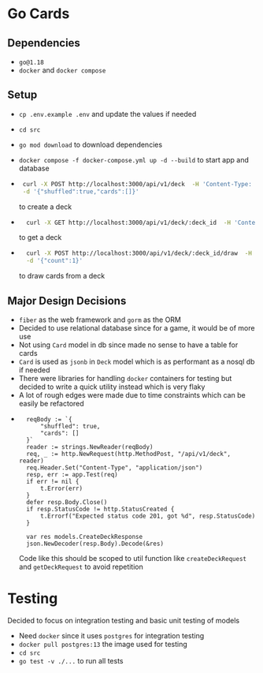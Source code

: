 # Go Cards

## Dependencies

- `go@1.18`
- `docker` and `docker compose`

## Setup

- `cp .env.example .env` and update the values if needed
- `cd src`
- `go mod download` to download dependencies
- `docker compose -f docker-compose.yml up -d --build` to start app and database

- ```bash
   curl -X POST http://localhost:3000/api/v1/deck  -H 'Content-Type: application/json' \
   -d '{"shuffled":true,"cards":[]}'
   ``` 
   to create a deck
- ```bash
    curl -X GET http://localhost:3000/api/v1/deck/:deck_id  -H 'Content-Type: application/json'
    ``` 
    to get a deck
- ```bash
    curl -X POST http://localhost:3000/api/v1/deck/:deck_id/draw  -H 'Content-Type: application/json' \
    -d '{"count":1}'
    ``` 
    to draw cards from a deck

## Major Design Decisions

- `fiber` as the web framework and `gorm` as the ORM
- Decided to use relational database since for a game, it would be of more use
- Not using `Card` model in db since made no sense to have a table for cards
- `Card` is used as `jsonb` in `Deck` model which is as performant as a nosql db if needed
- There were libraries for handling `docker` containers for testing but decided to write a quick utility instead which is very flaky
- A lot of rough edges were made due to time constraints which can be easily be refactored
- ```golang
    reqBody := `{
		"shuffled": true,
		"cards": []
	}`
	reader := strings.NewReader(reqBody)
	req, _ := http.NewRequest(http.MethodPost, "/api/v1/deck", reader)
	req.Header.Set("Content-Type", "application/json")
	resp, err := app.Test(req)
	if err != nil {
		t.Error(err)
	}
	defer resp.Body.Close()
	if resp.StatusCode != http.StatusCreated {
		t.Errorf("Expected status code 201, got %d", resp.StatusCode)
	}

	var res models.CreateDeckResponse
	json.NewDecoder(resp.Body).Decode(&res)
    ```
    Code like this should be scoped to util function like  `createDeckRequest` and `getDeckRequest` to avoid repetition

# Testing
Decided to focus on integration testing and basic unit testing of models
- Need `docker` since it uses `postgres` for integration testing
- `docker pull postgres:13` the image used for testing
- `cd src` 
- `go test -v ./...` to run all tests